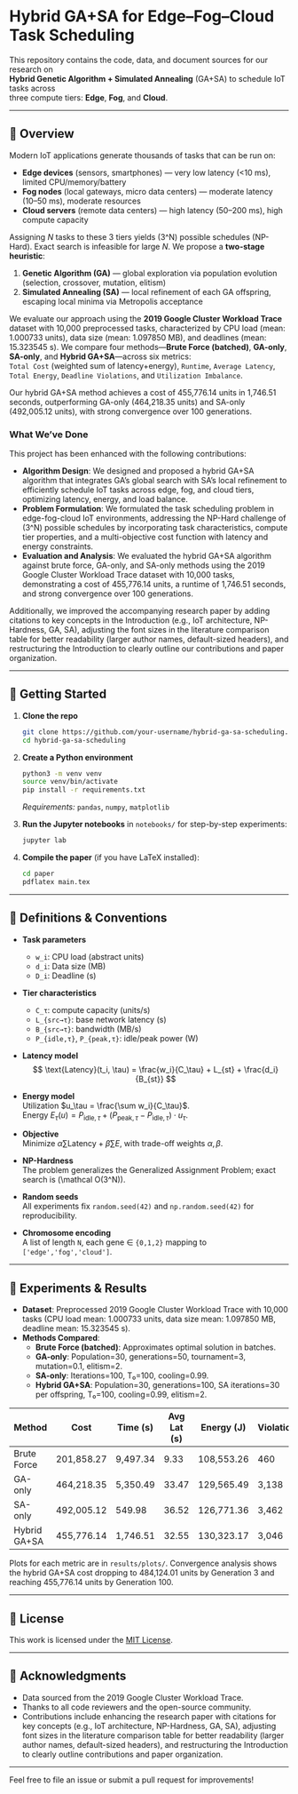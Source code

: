 # Hybrid GA+SA for Edge–Fog–Cloud Task Scheduling

This repository contains the code, data, and document sources for our research on  
**Hybrid Genetic Algorithm + Simulated Annealing** (GA+SA) to schedule IoT tasks across  
three compute tiers: **Edge**, **Fog**, and **Cloud**.  

---

## 📄 Overview

Modern IoT applications generate thousands of tasks that can be run on:

- **Edge devices** (sensors, smartphones) — very low latency (<10 ms), limited CPU/memory/battery  
- **Fog nodes** (local gateways, micro data centers) — moderate latency (10–50 ms), moderate resources  
- **Cloud servers** (remote data centers) — high latency (50–200 ms), high compute capacity  

Assigning _N_ tasks to these 3 tiers yields \(3^N\) possible schedules (NP-Hard). Exact search is infeasible for large _N_. We propose a **two-stage heuristic**:

1. **Genetic Algorithm (GA)** — global exploration via population evolution (selection, crossover, mutation, elitism)  
2. **Simulated Annealing (SA)** — local refinement of each GA offspring, escaping local minima via Metropolis acceptance  

We evaluate our approach using the **2019 Google Cluster Workload Trace** dataset with 10,000 preprocessed tasks, characterized by CPU load (mean: 1.000733 units), data size (mean: 1.097850 MB), and deadlines (mean: 15.323545 s). We compare four methods—**Brute Force (batched)**, **GA-only**, **SA-only**, and **Hybrid GA+SA**—across six metrics:  
`Total Cost` (weighted sum of latency+energy), `Runtime`, `Average Latency`, `Total Energy`, `Deadline Violations`, and `Utilization Imbalance`.  

Our hybrid GA+SA method achieves a cost of 455,776.14 units in 1,746.51 seconds, outperforming GA-only (464,218.35 units) and SA-only (492,005.12 units), with strong convergence over 100 generations.

### What We’ve Done
This project has been enhanced with the following contributions:

- **Algorithm Design**: We designed and proposed a hybrid GA+SA algorithm that integrates GA’s global search with SA’s local refinement to efficiently schedule IoT tasks across edge, fog, and cloud tiers, optimizing latency, energy, and load balance.
- **Problem Formulation**: We formulated the task scheduling problem in edge-fog-cloud IoT environments, addressing the NP-Hard challenge of \(3^N\) possible schedules by incorporating task characteristics, compute tier properties, and a multi-objective cost function with latency and energy constraints.
- **Evaluation and Analysis**: We evaluated the hybrid GA+SA algorithm against brute force, GA-only, and SA-only methods using the 2019 Google Cluster Workload Trace dataset with 10,000 tasks, demonstrating a cost of 455,776.14 units, a runtime of 1,746.51 seconds, and strong convergence over 100 generations.

Additionally, we improved the accompanying research paper by adding citations to key concepts in the Introduction (e.g., IoT architecture, NP-Hardness, GA, SA), adjusting the font sizes in the literature comparison table for better readability (larger author names, default-sized headers), and restructuring the Introduction to clearly outline our contributions and paper organization.

---

## 🚀 Getting Started

1. **Clone the repo**  
   ```bash
   git clone https://github.com/your-username/hybrid-ga-sa-scheduling.git
   cd hybrid-ga-sa-scheduling
   ```

2. **Create a Python environment**  
   ```bash
   python3 -m venv venv
   source venv/bin/activate
   pip install -r requirements.txt
   ```
   _Requirements:_ `pandas`, `numpy`, `matplotlib`

3. **Run the Jupyter notebooks** in `notebooks/` for step-by-step experiments:  
   ```bash
   jupyter lab
   ```

4. **Compile the paper** (if you have LaTeX installed):  
   ```bash
   cd paper
   pdflatex main.tex
   ```

---

## 🔧 Definitions & Conventions

- **Task parameters**  
  - `w_i`: CPU load (abstract units)  
  - `d_i`: Data size (MB)  
  - `D_i`: Deadline (s)  

- **Tier characteristics**  
  - `C_τ`: compute capacity (units/s)  
  - `L_{src→τ}`: base network latency (s)  
  - `B_{src→τ}`: bandwidth (MB/s)  
  - `P_{idle,τ}`, `P_{peak,τ}`: idle/peak power (W)  

- **Latency model**  
  $$
\text{Latency}(t_i, \tau) = \frac{w_i}{C_\tau} + L_{st} + \frac{d_i}{B_{st}}
$$

- **Energy model**  
  Utilization $u_\tau = \frac{\sum w_i}{C_\tau}$.  
Energy $E_\tau(u) = P_{\text{idle},\tau} + (P_{\text{peak},\tau} - P_{\text{idle},\tau}) \cdot u_\tau$.

- **Objective**  
  Minimize $\alpha \sum \text{Latency} + \beta \sum E$, with trade-off weights $\alpha, \beta$. 

- **NP-Hardness**  
  The problem generalizes the Generalized Assignment Problem; exact search is \(\mathcal O(3^N)\).

- **Random seeds**  
  All experiments fix `random.seed(42)` and `np.random.seed(42)` for reproducibility.

- **Chromosome encoding**  
  A list of length `N`, each gene ∈ `{0,1,2}` mapping to `['edge','fog','cloud']`.

---

## 🧪 Experiments & Results

- **Dataset**: Preprocessed 2019 Google Cluster Workload Trace with 10,000 tasks (CPU load mean: 1.000733 units, data size mean: 1.097850 MB, deadline mean: 15.323545 s).
- **Methods Compared**:
  - **Brute Force (batched)**: Approximates optimal solution in batches.
  - **GA-only**: Population=30, generations=50, tournament=3, mutation=0.1, elitism=2.
  - **SA-only**: Iterations=100, T₀=100, cooling=0.99.
  - **Hybrid GA+SA**: Population=30, generations=100, SA iterations=30 per offspring, T₀=100, cooling=0.99, elitism=2.

| Method       | Cost       | Time (s) | Avg Lat (s) | Energy (J) | Violations | Util Std |
|--------------|------------|----------|-------------|------------|------------|----------|
| Brute Force  | 201,858.27 | 9,497.34 | 9.33        | 108,553.26 | 460        | 4,149.85 |
| GA-only      | 464,218.35 | 5,350.49 | 33.47       | 129,565.49 | 3,138      | 258.28   |
| SA-only      | 492,005.12 | 549.98   | 36.52       | 126,771.36 | 3,462      | 58.00    |
| Hybrid GA+SA | 455,776.14 | 1,746.51 | 32.55       | 130,323.17 | 3,046      | 325.40   |

Plots for each metric are in `results/plots/`. Convergence analysis shows the hybrid GA+SA cost dropping to 484,124.01 units by Generation 3 and reaching 455,776.14 units by Generation 100.

---

## 📜 License

This work is licensed under the [MIT License](LICENSE).

---

## 🤝 Acknowledgments

- Data sourced from the 2019 Google Cluster Workload Trace.
- Thanks to all code reviewers and the open-source community.
- Contributions include enhancing the research paper with citations for key concepts (e.g., IoT architecture, NP-Hardness, GA, SA), adjusting font sizes in the literature comparison table for better readability (larger author names, default-sized headers), and restructuring the Introduction to clearly outline contributions and paper organization.

---

Feel free to file an issue or submit a pull request for improvements!
